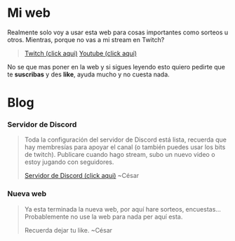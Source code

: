 # Mi web
Realmente solo voy a usar esta web para cosas importantes como sorteos u otros. Mientras, porque no vas a mi stream en Twitch?
> [Twitch (click aqui)](https://www.twitch.tv/cesarpro90)
> [Youtube (click aqui)](https://www.youtube.com/channel/UCvbfMdDhK_rcOx8TAIBRhvQ)

No se que mas poner en la web y si sigues leyendo esto quiero pedirte que te **suscribas** y des **like**, ayuda mucho y no cuesta nada.
# Blog
### Servidor de Discord
> Toda la configuración del servidor de Discord está lista, recuerda que hay membresías para apoyar el canal (o también puedes usar los bits de twitch). Publicare cuando hago stream, subo un nuevo video o estoy jugando con seguidores. 
> 
> [Servidor de Discord (click aqui)](https://discord.gg/cKAteKk6WZ)
> ~César
### Nueva web
> Ya esta terminada la nueva web, por aquí hare sorteos, encuestas... Probablemente no use la web para nada per aquí esta.
> 
> Recuerda dejar tu like.
> ~César
